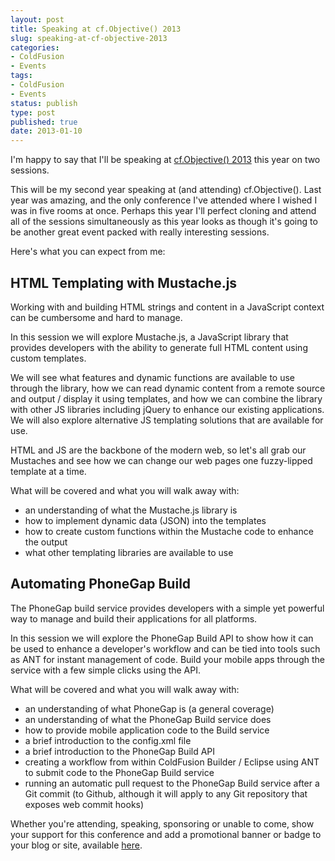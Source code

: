 ```yaml
---
layout: post
title: Speaking at cf.Objective() 2013
slug: speaking-at-cf-objective-2013
categories:
- ColdFusion
- Events
tags:
- ColdFusion
- Events
status: publish
type: post
published: true
date: 2013-01-10
---
```

<p>I'm happy to say that I'll be speaking at <a title="cf.Objective() 2013" href="http://cfobjective.com/" target="_blank">cf.Objective() 2013</a> this year on two sessions.</p>
<p>This will be my second year speaking at (and attending) cf.Objective(). Last year was amazing, and the only conference I've attended where I wished I was in five rooms at once. Perhaps this year I'll perfect cloning and attend all of the sessions simultaneously as this year looks as though it's going to be another great event packed with really interesting sessions.</p>
<p>Here's what you can expect from me:</p>
<h2>HTML Templating with Mustache.js</h2>
<p>Working with and building HTML strings and content in a JavaScript context can be cumbersome and hard to manage.</p>
<p>In this session we will explore Mustache.js, a JavaScript library that provides developers with the ability to generate full HTML content using custom templates.</p>
<p>We will see what features and dynamic functions are available to use through the library, how we can read dynamic content from a remote source and output / display it using templates, and how we can combine the library with other JS libraries including jQuery to enhance our existing applications. We will also explore alternative JS templating solutions that are available for use.</p>
<p>HTML and JS are the backbone of the modern web, so let's all grab our Mustaches and see how we can change our web pages one fuzzy-lipped template at a time.</p>
<p>What will be covered and what you will walk away with:</p>
<ul>
<li>an understanding of what the Mustache.js library is</li>
<li>how to implement dynamic data (JSON) into the templates</li>
<li>how to create custom functions within the Mustache code to enhance the output</li>
<li>what other templating libraries are available to use</li>
</ul>
<h2>Automating PhoneGap Build</h2>
<p>The PhoneGap build service provides developers with a simple yet powerful way to manage and build their applications for all platforms.</p>
<p>In this session we will explore the PhoneGap Build API to show how it can be used to enhance a developer's workflow and can be tied into tools such as ANT for instant management of code. Build your mobile apps through the service with a few simple clicks using the API.</p>
<p>What will be covered and what you will walk away with:</p>
<ul>
<li>an understanding of what PhoneGap is (a general coverage)</li>
<li>an understanding of what the PhoneGap Build service does</li>
<li>how to provide mobile application code to the Build service</li>
<li>a brief introduction to the config.xml file</li>
<li>a brief introduction to the PhoneGap Build API</li>
<li>creating a workflow from within ColdFusion Builder / Eclipse using ANT to submit code to the PhoneGap Build service</li>
<li>running an automatic pull request to the PhoneGap Build service after a Git commit (to Github, although it will apply to any Git repository that exposes web commit hooks)</li>
</ul>
<p>Whether you're attending, speaking, sponsoring or unable to come, show your support for this conference and add a promotional banner or badge to your blog or site, available <a title="cf.Objective() 2013 badges" href="http://cfobjective.com/index.cfm/promotional-badges/" target="_blank">here</a>.</p>
